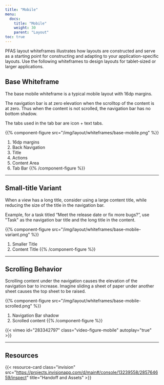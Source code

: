 ```yaml
---
title: "Mobile"
menu:
  docs:
    title: "Mobile"
    weight: 30
    parent: "Layout"
toc: true
---
```


PFAS layout whiteframes illustrates how layouts are constructed and serve as a starting point for constructing and adapting to your application-specific layouts. Use the following whiteframes to design layouts for tablet-sized or larger applications.

## Base Whiteframe

The base mobile whiteframe is a typical mobile layout with 16dp margins.

The navigation bar is at zero elevation when the scrolltop of the content is at zero. Thus when the content is not scrolled, the navigation bar has no bottom shadow.

The tabs used in the tab bar are icon + text tabs.

{{% component-figure src="/img/layout/whiteframes/base-mobile.png" %}}
  1. 16dp margins
  2. Back Navigation
  3. Title
  4. Actions
  5. Content Area
  6. Tab Bar
{{% /component-figure %}}

---

## Small-title Variant

When a view has a long title, consider using a large content title, while reducing the size of the title in the navigation bar.

Example, for a task titled “Meet the release date or fix more bugs?”, use "Task" as the navigation bar title and the long title in the content.

{{% component-figure src="/img/layout/whiteframes/base-mobile-variant.png" %}}
  1. Smaller Title
  2. Content Title
{{% /component-figure %}}

---

## Scrolling Behavior

Scrolling content under the navigation causes the elevation of the navigation bar to increase. Imagine sliding a sheet of paper under another sheet causes the top sheet to be raised.

{{% component-figure src="/img/layout/whiteframes/base-mobile-scrolled.png" %}}
  1. Navigation Bar shadow
  2. Scrolled content
{{% /component-figure %}}

{{< vimeo id="283342797" class="video-figure-mobile" autoplay="true" >}}

---

## Resources

{{< resource-card class="invision" src="https://projects.invisionapp.com/d/main#/console/13239558/285764659/inspect" title="Handoff and Assets" >}}